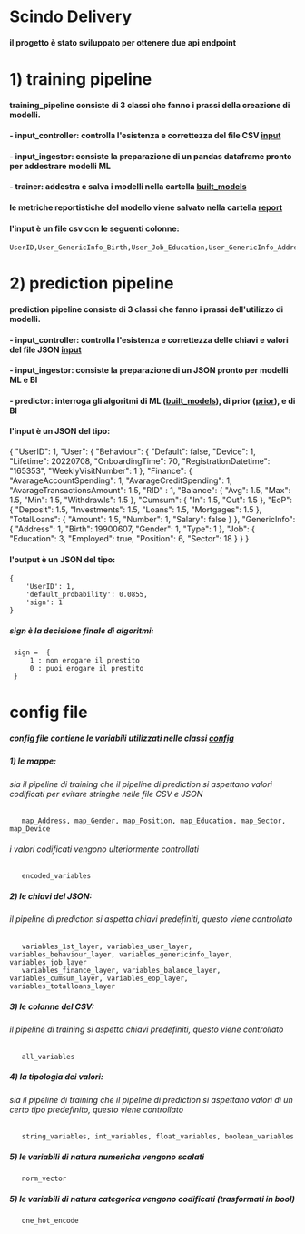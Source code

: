 # Scindo Delivery

#### il progetto è stato sviluppato per ottenere due api endpoint

# 1) training pipeline

#### training_pipeline consiste di 3 classi che fanno i prassi della creazione di modelli.
####   - input_controller: controlla l'esistenza e correttezza del file CSV [input](https://github.com/bizhanzahedi/scindo_final_delivery/tree/main/input)
####   - input_ingestor: consiste la preparazione di un pandas dataframe pronto per addestrare modelli ML
####   - trainer: addestra e salva i modelli nella cartella [built_models](https://github.com/bizhanzahedi/scindo_final_delivery/tree/main/built_models)
####    le metriche reportistiche del modello viene salvato nella cartella [report](https://github.com/bizhanzahedi/scindo_final_delivery/tree/main/report) 
####    l'input è un file csv con le seguenti colonne:
    UserID,User_GenericInfo_Birth,User_Job_Education,User_GenericInfo_Address,User_Job_Position,User_GenericInfo_Gender,User_Job_Sector,User_Behaviour_Device,User_Finance_TotalLoans_Salary,User_Job_Employed,User_Finance_Balance_Withdrawls,User_Finance_AvarageAccountSpending,User_Finance_RID,User_Finance_AvarageCreditSpending,User_Finance_AvarageTransactionsAmount,User_Behaviour_RegistrationDatetime,User_Behaviour_OnboardingTime,User_Behaviour_WeeklyVisitNumber,User_Behaviour_Lifetime,User_Finance_TotalLoans_Amount,User_Finance_TotalLoans_Number,User_GenericInfo_Type,User_Finance_Balance_Min,User_Finance_Balance_Max,User_Finance_Balance_Avg,User_Finance_Cumsum_In,User_Finance_Cumsum_Out,User_Finance_EoP_Loans,User_Finance_EoP_Mortgages,User_Finance_EoP_Deposit,User_Finance_EoP_Investments,User_Behaviour_Default


# 2) prediction pipeline
#### prediction pipeline consiste di 3 classi che fanno i prassi dell'utilizzo di modelli.
####   - input_controller: controlla l'esistenza e correttezza delle chiavi e valori del file JSON [input](https://github.com/bizhanzahedi/scindo_final_delivery/tree/main/input)
####   - input_ingestor: consiste la preparazione di un JSON pronto per modelli ML e BI
####   - predictor: interroga gli algoritmi di ML ([built_models](https://github.com/bizhanzahedi/scindo_final_delivery/tree/main/built_models)), di prior ([prior](https://github.com/bizhanzahedi/scindo_final_delivery/tree/main/prior_default_probability_loans/output_model)), e di BI 

####    l'input è un JSON del tipo:
{
    "UserID": 1,
    "User": {
        "Behaviour": {
            "Default": false,
            "Device": 1,
            "Lifetime": 20220708,
            "OnboardingTime": 70,
            "RegistrationDatetime": "165353",
            "WeeklyVisitNumber": 1
        },
        "Finance": {
            "AvarageAccountSpending": 1,
            "AvarageCreditSpending": 1,
            "AvarageTransactionsAmount": 1.5,
            "RID" : 1,
            "Balance": {
                "Avg": 1.5,
                "Max": 1.5,
                "Min": 1.5,
                "Withdrawls": 1.5
            },
            "Cumsum": {
                "In": 1.5,
                "Out": 1.5
            },
            "EoP": {
                "Deposit": 1.5,
                "Investments": 1.5,
                "Loans": 1.5,
                "Mortgages": 1.5
            },
            "TotalLoans": {
                "Amount": 1.5,
                "Number": 1,
                "Salary": false
            }
        },
        "GenericInfo": {
            "Address": 1,
            "Birth": 19900607,
            "Gender": 1,
            "Type": 1
        },
        "Job": {
            "Education": 3,
            "Employed": true,
            "Position": 6,
            "Sector": 18
        }
    }
}
####    l'output è un JSON del tipo:
    {
        'UserID': 1, 
        'default_probability': 0.0855, 
        'sign': 1
    }

##### sign è la decisione finale di algoritmi:
     sign =  {
         1 : non erogare il prestito
         0 : puoi erogare il prestito
     }

# config file
##### config file contiene le variabili utilizzati nelle classi [config](https://github.com/bizhanzahedi/scindo_final_delivery/blob/main/config.py)

##### 1) le mappe:
######   sia il pipeline di training che il pipeline di prediction si aspettano valori codificati per evitare stringhe nelle file CSV e JSON
       map_Address, map_Gender, map_Position, map_Education, map_Sector, map_Device
######   i valori codificati vengono ulteriormente controllati
       encoded_variables


##### 2) le chiavi del JSON:
######   il pipeline di prediction si aspetta chiavi predefiniti, questo viene controllato
       variables_1st_layer, variables_user_layer, variables_behaviour_layer, variables_genericinfo_layer, variables_job_layer
       variables_finance_layer, variables_balance_layer, variables_cumsum_layer, variables_eop_layer, variables_totalloans_layer

##### 3) le colonne del CSV:
######   il pipeline di training si aspetta chiavi predefiniti, questo viene controllato
       all_variables

##### 4) la tipologia dei valori:
######   sia il pipeline di training che il pipeline di prediction si aspettano valori di un certo tipo predefinito, questo viene controllato
       string_variables, int_variables, float_variables, boolean_variables

##### 5) le variabili di natura numericha vengono scalati
       norm_vector

##### 5) le variabili di natura categorica vengono codificati (trasformati in bool)
       one_hot_encode
    
       
